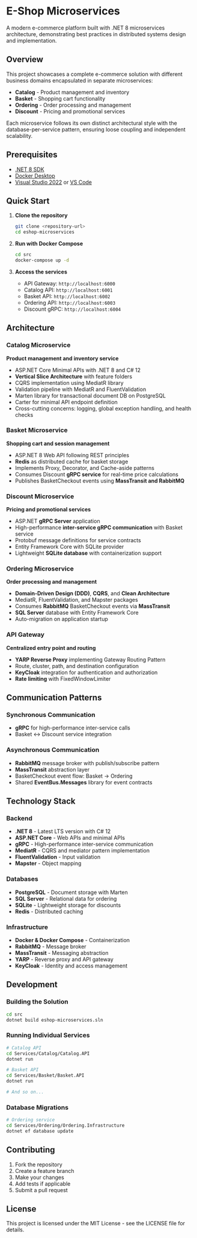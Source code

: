 # E-Shop Microservices

A modern e-commerce platform built with .NET 8 microservices architecture, demonstrating best practices in distributed systems design and implementation.

## Overview

This project showcases a complete e-commerce solution with different business domains encapsulated in separate microservices:

* **Catalog** - Product management and inventory
* **Basket** - Shopping cart functionality  
* **Ordering** - Order processing and management
* **Discount** - Pricing and promotional services

Each microservice follows its own distinct architectural style with the database-per-service pattern, ensuring loose coupling and independent scalability.

## Prerequisites

- [.NET 8 SDK](https://dotnet.microsoft.com/download/dotnet/8.0)
- [Docker Desktop](https://www.docker.com/products/docker-desktop)
- [Visual Studio 2022](https://visualstudio.microsoft.com/) or [VS Code](https://code.visualstudio.com/)

## Quick Start

1. **Clone the repository**
   ```bash
   git clone <repository-url>
   cd eshop-microservices
   ```

2. **Run with Docker Compose**
   ```bash
   cd src
   docker-compose up -d
   ```

3. **Access the services**
   - API Gateway: `http://localhost:6000`
   - Catalog API: `http://localhost:6001`
   - Basket API: `http://localhost:6002`
   - Ordering API: `http://localhost:6003`
   - Discount gRPC: `http://localhost:6004`

## Architecture

### Catalog Microservice
**Product management and inventory service**

* ASP.NET Core Minimal APIs with .NET 8 and C# 12
* **Vertical Slice Architecture** with feature folders
* CQRS implementation using MediatR library
* Validation pipeline with MediatR and FluentValidation
* Marten library for transactional document DB on PostgreSQL
* Carter for minimal API endpoint definition
* Cross-cutting concerns: logging, global exception handling, and health checks

### Basket Microservice
**Shopping cart and session management**

* ASP.NET 8 Web API following REST principles
* **Redis** as distributed cache for basket storage
* Implements Proxy, Decorator, and Cache-aside patterns
* Consumes Discount **gRPC service** for real-time price calculations
* Publishes BasketCheckout events using **MassTransit and RabbitMQ**
  
### Discount Microservice
**Pricing and promotional services**

* ASP.NET **gRPC Server** application
* High-performance **inter-service gRPC communication** with Basket service
* Protobuf message definitions for service contracts
* Entity Framework Core with SQLite provider
* Lightweight **SQLite database** with containerization support

### Ordering Microservice
**Order processing and management**

* **Domain-Driven Design (DDD)**, **CQRS**, and **Clean Architecture**
* MediatR, FluentValidation, and Mapster packages
* Consumes **RabbitMQ** BasketCheckout events via **MassTransit**
* **SQL Server** database with Entity Framework Core
* Auto-migration on application startup

### API Gateway
**Centralized entry point and routing**

* **YARP Reverse Proxy** implementing Gateway Routing Pattern
* Route, cluster, path, and destination configuration
* **KeyCloak** integration for authentication and authorization
* **Rate limiting** with FixedWindowLimiter

## Communication Patterns

### Synchronous Communication
* **gRPC** for high-performance inter-service calls
* Basket ↔ Discount service integration

### Asynchronous Communication
* **RabbitMQ** message broker with publish/subscribe pattern
* **MassTransit** abstraction layer
* BasketCheckout event flow: Basket → Ordering
* Shared **EventBus.Messages** library for event contracts

## Technology Stack

### Backend
- **.NET 8** - Latest LTS version with C# 12
- **ASP.NET Core** - Web APIs and minimal APIs
- **gRPC** - High-performance inter-service communication
- **MediatR** - CQRS and mediator pattern implementation
- **FluentValidation** - Input validation
- **Mapster** - Object mapping

### Databases
- **PostgreSQL** - Document storage with Marten
- **SQL Server** - Relational data for ordering
- **SQLite** - Lightweight storage for discounts
- **Redis** - Distributed caching

### Infrastructure
- **Docker & Docker Compose** - Containerization
- **RabbitMQ** - Message broker
- **MassTransit** - Messaging abstraction
- **YARP** - Reverse proxy and API gateway
- **KeyCloak** - Identity and access management

## Development

### Building the Solution
```bash
cd src
dotnet build eshop-microservices.sln
```

### Running Individual Services
```bash
# Catalog API
cd Services/Catalog/Catalog.API
dotnet run

# Basket API  
cd Services/Basket/Basket.API
dotnet run

# And so on...
```

### Database Migrations
```bash
# Ordering service
cd Services/Ordering/Ordering.Infrastructure
dotnet ef database update
```

## Contributing

1. Fork the repository
2. Create a feature branch
3. Make your changes
4. Add tests if applicable
5. Submit a pull request

## License

This project is licensed under the MIT License - see the LICENSE file for details.
